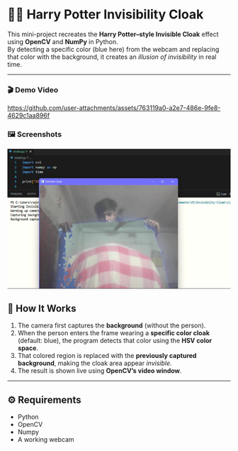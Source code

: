 # 🧙‍♂️ Harry Potter Invisibility Cloak 

This mini-project recreates the **Harry Potter–style Invisible Cloak** effect using **OpenCV** and **NumPy** in Python.  
By detecting a specific color (blue here) from the webcam and replacing that color with the background, it creates an *illusion of invisibility* in real time.  

---

###  🎬 Demo Video
<p>

https://github.com/user-attachments/assets/763119a0-a2e7-486e-9fe8-4629c1aa896f 

</p>

###  🖼 Screenshots
<p>
  <img src="image.png" width="1000"/>
</p>

## 🧠 How It Works

1. The camera first captures the **background** (without the person).  
2. When the person enters the frame wearing a **specific color cloak** (default: blue), the program detects that color using the **HSV color space**.  
3. That colored region is replaced with the **previously captured background**, making the cloak area appear *invisible*.  
4. The result is shown live using **OpenCV’s video window**.

---

## ⚙️ Requirements


- Python 
- OpenCV
- Numpy
- A working webcam



